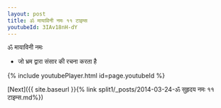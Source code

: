 ```yaml
---
layout: post
title: ॐ मायाविनी नमः ११ टाइम्स
youtubeId: 3IAv18nH-dY
---
```

 
 
 ॐ मायाविनी नमः  
 
 -  जो भ्रम द्वारा संसार की रचना करता है 
 
  
 
  
 
 
 
 
 
 


{% include youtubePlayer.html id=page.youtubeId %}
 
[Next]({{ site.baseurl }}{% link  split1/_posts/2014-03-24-ॐ सुहृदय नमः ११ टाइम्स.md%})
 
